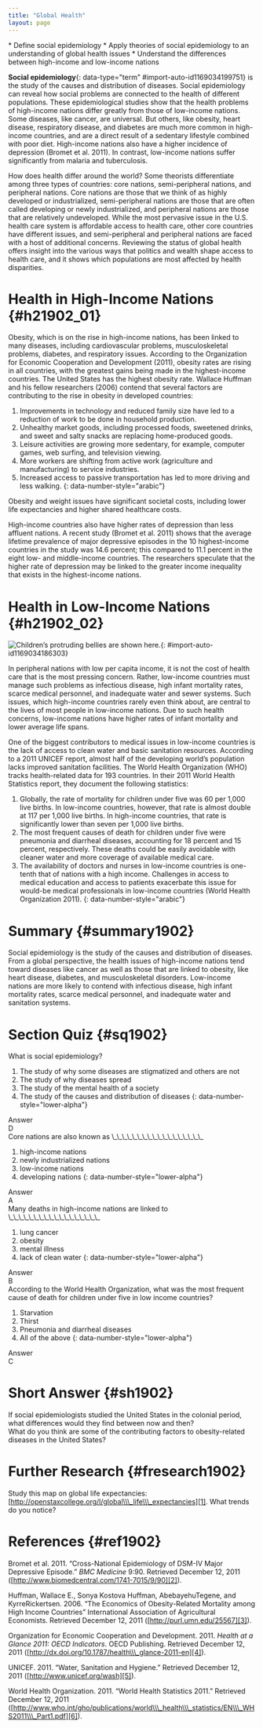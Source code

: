 ```yaml
---
title: "Global Health"
layout: page
---
```



<div data-type="abstract" markdown="1">
* Define social epidemiology
* Apply theories of social epidemiology to an understanding of global health issues
* Understand the differences between high-income and low-income nations

</div>

**Social epidemiology**{: data-type="term" #import-auto-id1169034199751} is the study of the causes and distribution of diseases. Social epidemiology can reveal how social problems are connected to the health of different populations. These epidemiological studies show that the health problems of high-income nations differ greatly from those of low-income nations. Some diseases, like cancer, are universal. But others, like obesity, heart disease, respiratory disease, and diabetes are much more common in high-income countries, and are a direct result of a sedentary lifestyle combined with poor diet. High-income nations also have a higher incidence of depression (Bromet et al. 2011). In contrast, low-income nations suffer significantly from malaria and tuberculosis.

How does health differ around the world? Some theorists differentiate among three types of countries: core nations, semi-peripheral nations, and peripheral nations. Core nations are those that we think of as highly developed or industrialized, semi-peripheral nations are those that are often called developing or newly industrialized, and peripheral nations are those that are relatively undeveloped. While the most pervasive issue in the U.S. health care system is affordable access to health care, other core countries have different issues, and semi-peripheral and peripheral nations are faced with a host of additional concerns. Reviewing the status of global health offers insight into the various ways that politics and wealth shape access to health care, and it shows which populations are most affected by health disparities.

# Health in High-Income Nations   {#h21902_01}

Obesity, which is on the rise in high-income nations, has been linked to many diseases, including cardiovascular problems, musculoskeletal problems, diabetes, and respiratory issues. According to the Organization for Economic Cooperation and Development (2011), obesity rates are rising in all countries, with the greatest gains being made in the highest-income countries. The United States has the highest obesity rate. Wallace Huffman and his fellow researchers (2006) contend that several factors are contributing to the rise in obesity in developed countries:

1.  Improvements in technology and reduced family size have led to a reduction of work to be done in household production.
2.  Unhealthy market goods, including processed foods, sweetened drinks, and sweet and salty snacks are replacing home-produced goods.
3.  Leisure activities are growing more sedentary, for example, computer games, web surfing, and television viewing.
4.  More workers are shifting from active work (agriculture and manufacturing) to service industries.
5.  Increased access to passive transportation has led to more driving and less walking.
{: data-number-style="arabic"}

Obesity and weight issues have significant societal costs, including lower life expectancies and higher shared healthcare costs.

High-income countries also have higher rates of depression than less affluent nations. A recent study (Bromet et al. 2011) shows that the average lifetime prevalence of major depressive episodes in the 10 highest-income countries in the study was 14.6 percent; this compared to 11.1 percent in the eight low- and middle-income countries. The researchers speculate that the higher rate of depression may be linked to the greater income inequality that exists in the highest-income nations.

# Health in Low-Income Nations   {#h21902_02}

![Children&#x2019;s protruding bellies are shown here.](../resources/Figure_19_02_01.jpg "In low-income countries, malnutrition and lack of access to clean water contribute to a high child mortality rate. (Photo courtesy of Steve Evans/flickr)"){: #import-auto-id1169034186303}

In peripheral nations with low per capita income, it is not the cost of health care that is the most pressing concern. Rather, low-income countries must manage such problems as infectious disease, high infant mortality rates, scarce medical personnel, and inadequate water and sewer systems. Such issues, which high-income countries rarely even think about, are central to the lives of most people in low-income nations. Due to such health concerns, low-income nations have higher rates of infant mortality and lower average life spans.

One of the biggest contributors to medical issues in low-income countries is the lack of access to clean water and basic sanitation resources. According to a 2011 UNICEF report, almost half of the developing world’s population lacks improved sanitation facilities. The World Health Organization (WHO) tracks health-related data for 193 countries. In their 2011 World Health Statistics report, they document the following statistics:

1.  Globally, the rate of mortality for children under five was 60 per 1,000 live births. In low-income countries, however, that rate is almost double at 117 per 1,000 live births. In high-income countries, that rate is significantly lower than seven per 1,000 live births.
2.  The most frequent causes of death for children under five were pneumonia and diarrheal diseases, accounting for 18 percent and 15 percent, respectively. These deaths could be easily avoidable with cleaner water and more coverage of available medical care.
3.  The availability of doctors and nurses in low-income countries is one-tenth that of nations with a high income. Challenges in access to medical education and access to patients exacerbate this issue for would-be medical professionals in low-income countries (World Health Organization 2011).
{: data-number-style="arabic"}

# Summary   {#summary1902}

Social epidemiology is the study of the causes and distribution of diseases. From a global perspective, the health issues of high-income nations tend toward diseases like cancer as well as those that are linked to obesity, like heart disease, diabetes, and musculoskeletal disorders. Low-income nations are more likely to contend with infectious disease, high infant mortality rates, scarce medical personnel, and inadequate water and sanitation systems.

# Section Quiz   {#sq1902}

<div data-type="exercise" id="sq1902_ex01" data-label="section-quiz">
<div data-type="problem" markdown="1">
What is social epidemiology?

1.  The study of why some diseases are stigmatized and others are not
2.  The study of why diseases spread
3.  The study of the mental health of a society
4.  The study of the causes and distribution of diseases
{: data-number-style="lower-alpha"}

</div>
<div data-type="solution" markdown="1">
<div data-type="title">
Answer
</div>
D

</div>
</div>

<div data-type="exercise" id="sq1902_ex02" data-label="section-quiz">
<div data-type="problem" markdown="1">
Core nations are also known as \_\_\_\_\_\_\_\_\_\_\_\_\_\_\_\_\_\_

1.  high-income nations
2.  newly industrialized nations
3.  low-income nations
4.  developing nations
{: data-number-style="lower-alpha"}

</div>
<div data-type="solution" markdown="1">
<div data-type="title">
Answer
</div>
A

</div>
</div>

<div data-type="exercise" id="sq1902_ex03" data-label="section-quiz">
<div data-type="problem" markdown="1">
Many deaths in high-income nations are linked to \_\_\_\_\_\_\_\_\_\_\_\_\_\_\_\_\_\_

1.  lung cancer
2.  obesity
3.  mental illness
4.  lack of clean water
{: data-number-style="lower-alpha"}

</div>
<div data-type="solution" markdown="1">
<div data-type="title">
Answer
</div>
B

</div>
</div>

<div data-type="exercise" id="sq1902_ex04" data-label="section-quiz">
<div data-type="problem" markdown="1">
According to the World Health Organization, what was the most frequent cause of death for children under five in low income countries?

1.  Starvation
2.  Thirst
3.  Pneumonia and diarrheal diseases
4.  All of the above
{: data-number-style="lower-alpha"}

</div>
<div data-type="solution" markdown="1">
<div data-type="title">
Answer
</div>
C

</div>
</div>

# Short Answer   {#sh1902}

<div data-type="exercise" id="sh1902_ex01" data-label="short-answer">
<div data-type="problem" markdown="1">
If social epidemiologists studied the United States in the colonial period, what differences would they find between now and then?

</div>
</div>

<div data-type="exercise" id="sh1902_ex02" data-label="short-answer">
<div data-type="problem" markdown="1">
What do you think are some of the contributing factors to obesity-related diseases in the United States?

</div>
</div>

# Further Research   {#fresearch1902}

Study this map on global life expectancies: [http://openstaxcollege.org/l/global\\\_life\\\_expectancies][1]. What trends do you notice?

# References   {#ref1902}

Bromet et al. 2011. “Cross-National Epidemiology of DSM-IV Major Depressive Episode.” *BMC Medicine* 9:90. Retrieved December 12, 2011 ([http://www.biomedcentral.com/1741-7015/9/90][2]).

Huffman, Wallace E., Sonya Kostova Huffman, AbebayehuTegene, and KyrreRickertsen. 2006. “The Economics of Obesity-Related Mortality among High Income Countries” International Association of Agricultural Economists. Retrieved December 12, 2011 ([http://purl.umn.edu/25567][3]).

Organization for Economic Cooperation and Development. 2011. *Health at a Glance 2011: OECD Indicators*. OECD Publishing. Retrieved December 12, 2011 ([http://dx.doi.org/10.1787/health\\\_glance-2011-en][4]).

UNICEF. 2011. “Water, Sanitation and Hygiene.” Retrieved December 12, 2011 ([http://www.unicef.org/wash][5]).

World Health Organization. 2011. “World Health Statistics 2011.” Retrieved December 12, 2011 ([http://www.who.int/gho/publications/world\\\_health\\\_statistics/EN\\\_WHS2011\\\_Part1.pdf][6]).



[1]: http://openstaxcollege.org/l/global_life_expectancies
[2]: http://www.biomedcentral.com/1741-7015/9/90
[3]: http://purl.umn.edu/25567
[4]: http://dx.doi.org/10.1787/health_glance-2011-en
[5]: http://www.unicef.org/wash
[6]: http://www.who.int/gho/publications/world_health_statistics/EN_WHS2011_Part1.pdf
